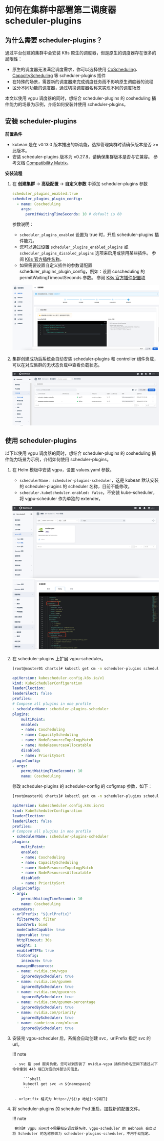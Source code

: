 # 如何在集群中部署第二调度器 scheduler-plugins

## 为什么需要 scheduler-plugins？

通过平台创建的集群中会安装 K8s 原生的调度器，但是原生的调度器存在很多的局限性：

- 原生的调度器无法满足调度需求，你可以选择使用
  [CoScheduling](https://github.com/kubernetes-sigs/scheduler-plugins/tree/master/pkg/coscheduling)、
  [CapacityScheduling](https://github.com/kubernetes-sigs/scheduler-plugins/tree/master/pkg/capacityscheduling)
  等 scheduler-plugins 插件
- 在特殊的场景，需要新的调度器来完成调度任务而不影响原生调度器的流程
- 区分不同功能的调度器，通过切换调度器名称来实现不同的调度场景

本文以使用 vgpu 调度器的同时，想结合 scheduler-plugins 的 cosheduling 插件能力的场景为示例，介绍如何安装并使用 scheduler-plugins。

## 安装 scheduler-plugins

**前置条件**

- kubean 是在 v0.13.0 版本推出的新功能，选择管理集群时请确保版本是否 >= 此版本。
- 安装 scheduler-plugins 版本为 v0.27.8，请确保集群版本是否与它兼容。
  参考文档 [Compatibility Matrix](https://github.com/kubernetes-sigs/scheduler-plugins/tree/master?tab=readme-ov-file#compatibility-matrix)。

**安装流程**

1. 在 **创建集群** -> **高级配置** -> **自定义参数** 中添加 scheduler-plugins 参数

    ```yaml
    scheduler_plugins_enabled:true
    scheduler_plugins_plugin_config:
      - name: Coscheduling
        args:
          permitWaitingTimeSeconds: 10 # default is 60
    ```

    参数说明：
    
    - `scheduler_plugins_enabled` 设置为 true 时，开启 scheduler-plugins 插件能力。
    - 您可以通过设置 `scheduler_plugins_enabled_plugins` 或 `scheduler_plugins_disabled_plugins` 选项来启用或禁用某些插件。
      参阅 [K8s 官方插件名称](https://github.com/kubernetes-sigs/scheduler-plugins?tab=readme-ov-file#plugins)。
    - 如果需要设置自定义插件的参数请配置 scheduler_plugins_plugin_config，例如：设置 coscheduling 的 permitWaitingTimeoutSeconds 参数。
      参阅 [K8s 官方插件配置项](https://github.com/kubernetes-sigs/scheduler-plugins/blob/master/manifests/coscheduling/scheduler-config.yaml)

    ![添加 scheduler-plugins 参数](../../images/cluster-scheduler-plugin-01.png)

2. 集群创建成功后系统会自动安装 scheduler-plugins 和 controller 组件负载，可以在对应集群的无状态负载中查看负载状态。

    ![查看插件负载状态](../../images/cluster-scheduler-plugin-02.png)

## 使用 scheduler-plugins

以下以使用 vgpu 调度器的同时，想结合 scheduler-plugins 的 cosheduling 插件能力场景为示例，介绍如何使用 scheduler-plugins。

1. 在 Helm 模板中安装 vgpu，设置 values.yaml 参数。

    - `schedulerName: scheduler-plugins-scheduler`，这是 kubean 默认安装的 scheduler-plugins 的 scheduler 名称，目前不能修改。
    - `scheduler.kubeScheduler.enabled: false`，不安装 kube-scheduler，将 vgpu-scheduler 作为单独的 extender。

    ![安装 vgpu 插件](../../images/cluster-scheduler-plugin-03.png)
    ![安装 vgpu 插件](../../images/cluster-scheduler-plugin-04.png)

1. 在 scheduler-plugins 上扩展 vgpu-scheduler。

    ```bash
    [root@master01 charts]# kubectl get cm -n scheduler-plugins scheduler-config -ojsonpath="{.data.scheduler-config\.yaml}"
    ```
    ```yaml
    apiVersion: kubescheduler.config.k8s.io/v1
    kind: KubeSchedulerConfiguration
    leaderElection:
    leaderElect: false
    profiles:
    # Compose all plugins in one profile
    - schedulerName: scheduler-plugins-scheduler
    plugins:
        multiPoint:
        enabled:
        - name: Coscheduling
        - name: CapacityScheduling
        - name: NodeResourceTopologyMatch
        - name: NodeResourcesAllocatable
        disabled:
        - name: PrioritySort
    pluginConfig:
    - args:
        permitWaitingTimeSeconds: 10
        name: Coscheduling
    ```

    修改 scheduler-plugins 的 scheduler-config 的 cofigmap 参数，如下：

    ```bash
    [root@master01 charts]# kubectl get cm -n scheduler-plugins scheduler-config -ojsonpath="{.data.scheduler-config\.yaml}"
    ```
    ```yaml
    apiVersion: kubescheduler.config.k8s.io/v1
    kind: KubeSchedulerConfiguration
    leaderElection:
    leaderElect: false
    profiles:
    # Compose all plugins in one profile
    - schedulerName: scheduler-plugins-scheduler
    plugins:
        multiPoint:
        enabled:
        - name: Coscheduling
        - name: CapacityScheduling
        - name: NodeResourceTopologyMatch
        - name: NodeResourcesAllocatable
        disabled:
        - name: PrioritySort
    pluginConfig:
    - args:
        permitWaitingTimeSeconds: 10
        name: Coscheduling
    extenders:
    - urlPrefix: "${urlPrefix}"
      filterVerb: filter
      bindVerb: bind
      nodeCacheCapable: true
      ignorable: true
      httpTimeout: 30s
      weight: 1
      enableHTTPS: true
      tlsConfig:
        insecure: true
      managedResources:
      - name: nvidia.com/vgpu
        ignoredByScheduler: true
      - name: nvidia.com/gpumem
        ignoredByScheduler: true
      - name: nvidia.com/gpucores
        ignoredByScheduler: true
      - name: nvidia.com/gpumem-percentage
        ignoredByScheduler: true
      - name: nvidia.com/priority
        ignoredByScheduler: true
      - name: cambricon.com/mlunum
        ignoredByScheduler: true
    ```

1. 安装完 vgpu-scheduler 后，系统会自动创建 svc，urlPrefix 指定 svc 的 url。

    !!! note

        - svc 指 pod 服务负载，您可以到安装了 nvidia-vgpu 插件的命名空间下通过以下命令拿到 443 端口对应的外部访问信息。

            ```shell
            kubectl get svc -n ${namespace} 
            ```

        - urlprifix 格式为 https://${ip 地址}:${端口}


1. 将 scheduler-plugins 的 scheduler Pod 重启，加载新的配置文件。

    !!! note

        在创建 vgpu 应用时不需要指定调度器名称，vgpu-scheduler 的 Webhook 会自动将 Scheduler 的名称修改为 scheduler-plugins-scheduler，不用手动指定。
